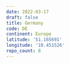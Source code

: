 ```yaml
---
date: 2022-03-17
draft: false
title: Germany
code: DE
continent: Europe
latitude: '51.165691'
longitude: '10.451526'
repo_count: 8
---
```



